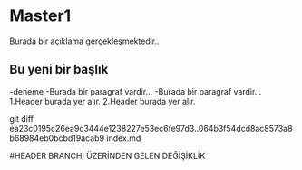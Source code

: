 # Master1
Burada bir açıklama gerçekleşmektedir..
## Bu yeni bir başlık
-deneme
-Burada bir paragraf vardir...
-Burada bir paragraf vardir...
1.Header burada yer alır.
2.Header burada yer alır.

git diff ea23c0195c26ea9c3444e1238227e53ec6fe97d3..064b3f54dcd8ac8573a8b68984eb0bcbd19acab9 index.md

#HEADER BRANCHİ ÜZERİNDEN GELEN DEĞİŞİKLİK
